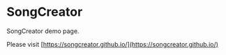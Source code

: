 # SongCreator

SongCreator demo page.

Please visit [https://songcreator.github.io/](https://songcreator.github.io/)
